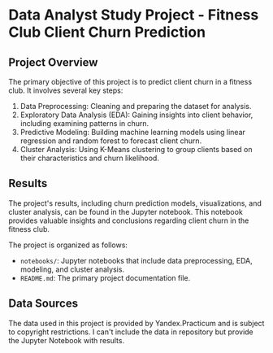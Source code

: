 # Data Analyst Study Project - Fitness Club Client Churn Prediction

## Project Overview
The primary objective of this project is to predict client churn in a fitness club. It involves several key steps:
1. Data Preprocessing: Cleaning and preparing the dataset for analysis.
2. Exploratory Data Analysis (EDA): Gaining insights into client behavior, including examining patterns in churn.
3. Predictive Modeling: Building machine learning models using linear regression and random forest to forecast client churn.
4. Cluster Analysis: Using K-Means clustering to group clients based on their characteristics and churn likelihood.

## Results
The project's results, including churn prediction models, visualizations, and cluster analysis, can be found in the Jupyter notebook. This notebook provides valuable insights and conclusions regarding client churn in the fitness club.

The project is organized as follows:
- `notebooks/`: Jupyter notebooks that include data preprocessing, EDA, modeling, and cluster analysis.
- `README.md`: The primary project documentation file.

## Data Sources
The data used in this project is provided by Yandex.Practicum and is subject to copyright restrictions. I can't include the data in repository but provide the Jupyter Notebook with results. 
